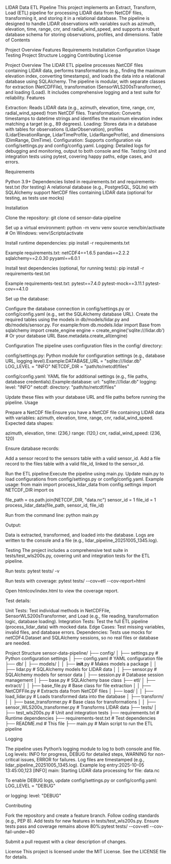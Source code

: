 LIDAR Data ETL Pipeline
This project implements an Extract, Transform, Load (ETL) pipeline for processing LIDAR data from NetCDF files, transforming it, and storing it in a relational database. The pipeline is designed to handle LIDAR observations with variables such as azimuth, elevation, time, range, cnr, and radial_wind_speed, and supports a robust database schema for storing observations, profiles, and dimensions.
Table of Contents

Project Overview
Features
Requirements
Installation
Configuration
Usage
Testing
Project Structure
Logging
Contributing
License

Project Overview
The LIDAR ETL pipeline processes NetCDF files containing LIDAR data, performs transformations (e.g., finding the maximum elevation index, converting timestamps), and loads the data into a relational database using SQLAlchemy. The pipeline is modular, with separate classes for extraction (NetCDFFile), transformation (SensorWLS200sTransformer), and loading (Load). It includes comprehensive logging and a test suite for reliability.
Features

Extraction: Reads LIDAR data (e.g., azimuth, elevation, time, range, cnr, radial_wind_speed) from NetCDF files.
Transformation: Converts timestamps to datetime strings and identifies the maximum elevation index matching a target (e.g., 89 degrees).
Loading: Stores data in a database with tables for observations (LidarObservation), profiles (LidarElevationRange, LidarTimeProfile, LidarRangeProfile), and dimensions (DimRange, DimTime).
Configuration: Supports configuration via config/settings.py and config/config.yaml.
Logging: Detailed logs for debugging and monitoring, output to both console and file.
Testing: Unit and integration tests using pytest, covering happy paths, edge cases, and errors.

Requirements

Python 3.9+
Dependencies listed in requirements.txt and requirements-test.txt (for testing)
A relational database (e.g., PostgreSQL, SQLite) with SQLAlchemy support
NetCDF files containing LIDAR data (optional for testing, as tests use mocks)

Installation

Clone the repository:
git clone <repository-url>
cd sensor-data-pipeline


Set up a virtual environment:
python -m venv venv
source venv/bin/activate  # On Windows: venv\Scripts\activate


Install runtime dependencies:
pip install -r requirements.txt

Example requirements.txt:
netCDF4==1.6.5
pandas==2.2.2
sqlalchemy==2.0.30
pyyaml==6.0.1


Install test dependencies (optional, for running tests):
pip install -r requirements-test.txt

Example requirements-test.txt:
pytest==7.4.0
pytest-mock==3.11.1
pytest-cov==4.1.0


Set up the database:

Configure the database connection in config/settings.py or config/config.yaml (e.g., set the SQLAlchemy database URL).
Create the required tables using the models in db/models/lidar.py and db/models/sensor.py. For example:from db.models.lidar import Base
from sqlalchemy import create_engine
engine = create_engine('sqlite:///lidar.db')  # Or your database URL
Base.metadata.create_all(engine)





Configuration
The pipeline uses configuration files in the config/ directory:

config/settings.py: Python module for configuration settings (e.g., database URL, logging level).Example:DATABASE_URL = "sqlite:///lidar.db"
LOG_LEVEL = "INFO"
NETCDF_DIR = "path/to/netcdf/files"


config/config.yaml: YAML file for additional settings (e.g., file paths, database credentials).Example:database:
  url: "sqlite:///lidar.db"
logging:
  level: "INFO"
netcdf:
  directory: "path/to/netcdf/files"



Update these files with your database URL and file paths before running the pipeline.
Usage

Prepare a NetCDF file:Ensure you have a NetCDF file containing LIDAR data with variables: azimuth, elevation, time, range, cnr, radial_wind_speed. Expected data shapes:

azimuth, elevation, time: (236,)
range: (120,)
cnr, radial_wind_speed: (236, 120)


Ensure database records:

Add a sensor record to the sensors table with a valid sensor_id.
Add a file record to the files table with a valid file_id, linked to the sensor_id.


Run the ETL pipeline:Execute the pipeline using main.py. Update main.py to load configurations from config/settings.py or config/config.yaml. Example usage:
from main import process_lidar_data
from config.settings import NETCDF_DIR
import os

file_path = os.path.join(NETCDF_DIR, "data.nc")
sensor_id = 1
file_id = 1
process_lidar_data(file_path, sensor_id, file_id)

Run from the command line:
python main.py


Output:

Data is extracted, transformed, and loaded into the database.
Logs are written to the console and a file (e.g., lidar_pipeline_20251005_1345.log).



Testing
The project includes a comprehensive test suite in tests/test_wls200s.py, covering unit and integration tests for the ETL pipeline.

Run tests:
pytest tests/ -v


Run tests with coverage:
pytest tests/ --cov=etl --cov-report=html

Open htmlcov/index.html to view the coverage report.

Test details:

Unit Tests: Test individual methods in NetCDFFile, SensorWLS200sTransformer, and Load (e.g., file reading, transformation logic, database loading).
Integration Tests: Test the full ETL pipeline (process_lidar_data) with mocked data.
Edge Cases: Test missing variables, invalid files, and database errors.
Dependencies: Tests use mocks for netCDF4.Dataset and SQLAlchemy sessions, so no real files or database are needed.



Project Structure
sensor-data-pipeline/
├── config/
│   ├── settings.py       # Python configuration settings
│   ├── config.yaml       # YAML configuration file
├── db/
│   ├── models/
│   │   ├── __init__.py   # Makes models a package
│   │   ├── lidar.py      # SQLAlchemy models for LIDAR data
│   │   ├── sensor.py     # SQLAlchemy models for sensor data
│   ├── session.py        # Database session management
│   ├── base.py           # SQLAlchemy base class
├── etl/
│   ├── extract/
│   │   ├── base_file.py  # Base class for file extraction
│   │   ├── NetCDFFile.py # Extracts data from NetCDF files
│   ├── load/
│   │   ├── load_lidar.py # Loads transformed data into the database
│   ├── transform/
│   │   ├── base_transformer.py      # Base class for transformations
│   │   ├── sensor_WLS200s_transformer.py  # Transforms LIDAR data
├── tests/
│   ├── test_wls200s.py   # Unit and integration tests
├── requirements.txt      # Runtime dependencies
├── requirements-test.txt  # Test dependencies
├── README.md             # This file
├── main.py               # Main script to run the ETL pipeline

Logging

The pipeline uses Python’s logging module to log to both console and file.
Log levels: INFO for progress, DEBUG for detailed steps, WARNING for non-critical issues, ERROR for failures.
Log files are timestamped (e.g., lidar_pipeline_20251005_1345.log).
Example log entry:2025-10-05 13:45:00,123 [INFO] main: Starting LIDAR data processing for file: data.nc



To enable DEBUG logs, update config/settings.py or config/config.yaml:
LOG_LEVEL = "DEBUG"

or
logging:
  level: "DEBUG"

Contributing

Fork the repository and create a feature branch.
Follow coding standards (e.g., PEP 8).
Add tests for new features in tests/test_wls200s.py.
Ensure tests pass and coverage remains above 80%:pytest tests/ --cov=etl --cov-fail-under=80


Submit a pull request with a clear description of changes.

License
This project is licensed under the MIT License. See the LICENSE file for details.